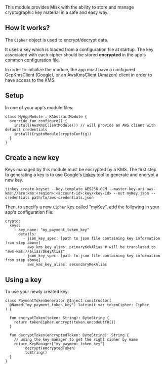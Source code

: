 This module provides Misk with the ability to store and manage cryptographic key material in a
safe and easy way.

How it works?
-----
The `Cipher` object is used to encrypt/decrypt data.

It uses a key which is loaded from a configuration file at startup.
The key associated with each cipher should be stored **encrypted** in the app's common configuration file.

In order to initialize the module, the app must have a configured GcpKmsClient (Google),
or an AwsKmsClient (Amazon) client in order to have access to the KMS.

Setup
-----
In one of your app's module files:
```$kotlin
class MyAppModule : KAbstractModule {
  override fun configure() {
    install(AwsKmsClientModule()) // will provide an AWS client with default credentials
    install(CryptoModule(cryptoConfig))
  }
}
```

Create a new key
-----
Keys managed by this module must be encrypted by a KMS.
The first step to generating a key is to use Google's 
[tinkey](https://github.com/google/tink/blob/master/docs/TINKEY.md) tool to generate and encrypt a new key.
```
tinkey create-keyset --key-template AES256-GCM --master-key-uri aws-kms://arn:kms:<region>:<account-id>:key/<key-id> --out myKey.json --credentials path/to/aws-credentials.json
```
Then, to specify a new `Cipher` key called "myKey", add the following in your app's configuration file:
```$yaml
crypto:
  keys:
    - key_name: "my_payment_token_key"
      details:
        - json_key_spec: [path to json file containing key information from step above]
          aws_kms_key_alias: primaryKekAlias # will be translated to "aws-kms://alias/$keyAlias"
        - json_key_spec: [path to json file containing key information from step above]
          aws_kms_key_alias: secondaryKekAlias
``` 
Using a key
-----
To use your newly created key:
```$kotlin
class PaymentTokenGenerator @Inject constructor(
  @Named("my_payment_token_key") lateinit var tokenCipher: Cipher
) {
  
  fun encryptToken(token: String): ByteString {
    return tokenCipher.encrypt(token.encodeUtf8())
  }
  
  fun decryptToken(encryptedToken: ByteString): String {
    // using the key manager to get the right cipher by name
    return KeyManager["my_payment_token_key"]
        .decrypt(encryptedToken)
        .toString()
  }
}
```